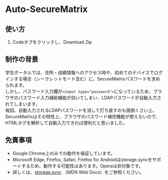 # Auto-SecureMatrix

## 使い方
1. Codeタブをクリックし、Download Zip
## 制作の背景
学生ポータルでは、住所・成績情報へのアクセス時や、初めてのデバイスでログインする場合（シークレットモード含む）に、SecureMatrixパスワードを求められます。  
しかし、パスワード入力欄が`<input type="password">`になっているため、ブラウザのパスワード入力補助機能が効いてしまい、LDAPパスワードが自動入力されてしまいます。  
毎回、自動入力されるLDAPパスワードを消して打ち直すのも面倒くさい上、SecureMatrixはその特性上、ブラウザのパスワード補完機能が使えないので、HTMLタグを解析して自動入力できれば便利だと思いました。
## 免責事項
- Google Chrome上のみでの動作を保証しています。
- Microsoft Edge, Firefox, Safari, Firefox for Androidはstorage.syncをサポートするため、動作する可能性はあります。Operaは非対象です。
- 詳しくは、[storage.sync](https://developer.mozilla.org/ja/docs/Mozilla/Add-ons/WebExtensions/API/storage/sync) （MDN Web Docs）をご参照ください。